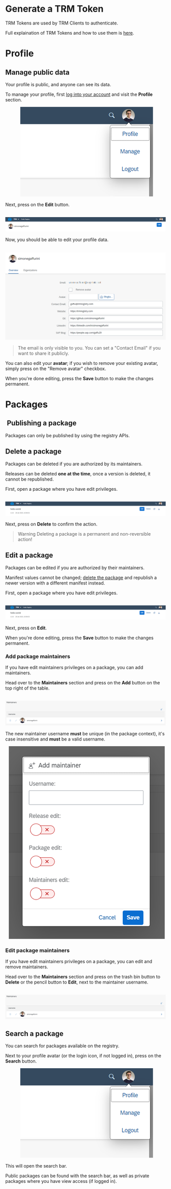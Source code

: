 # Generate a TRM Token

TRM Tokens are used by TRM Clients to authenticate.

Full explaination of TRM Tokens and how to use them is [here](/registry/public/authentication.md#generating-a-trm-token).

# Profile

## Manage public data

Your profile is public, and anyone can see its data.

To manage your profile, first [log into your account](https://trmregistry.com/profile) and visit the **Profile** section.

<p align="center">
  <img src="/_media/profile_dropdown.png" />
</p>

Next, press on the **Edit** button.

<p align="center">
  <img src="/_media/profile_edit_header.png" />
</p>

Now, you should be able to edit your profile data.

<p align="center">
  <img src="/_media/profile_edit.png" />
</p>

> The email is only visible to you. You can set a "Contact Email" if you want to share it publicly.

You can also edit your **avatar**; if you wish to remove your existing avatar, simply press on the "Remove avatar" checkbox.

When you're done editing, press the **Save** button to make the changes permanent.

# Packages

##  Publishing a package

Packages can only be published by using the registry APIs.

## Delete a package

Packages can be deleted if you are authorized by its maintainers.

Releases can be deleted **one at the time**, once a version is deleted, it cannot be republished.

First, open a package where you have edit privileges.

<p align="center">
  <img src="/_media/package_edit_header.png" />
</p>

Next, press on **Delete** to confirm the action.

> Warning
Deleting a package is a permanent and non-reversible action!

## Edit a package

Packages can be edited if you are authorized by their maintainers.

Manifest values cannot be changed; [delete the package](#delete-a-package) and republish a newer version with a different manifest instead.

First, open a package where you have edit privileges.

<p align="center">
  <img src="/_media/package_edit_header.png" />
</p>

Next, press on **Edit**.

When you're done editing, press the **Save** button to make the changes permanent.

### Add package maintainers

If you have edit maintainers privileges on a package, you can add maintainers.

Head over to the **Maintainers** section and press on the **Add** button on the top right of the table.

<p align="center">
  <img src="/_media/package_maintainers_section.png" />
</p>

The new maintainer username **must** be unique (in the package context), it's case insensitive and **must** be a valid username.

<p align="center">
  <img src="/_media/package_maintainers_add.png" />
</p>

### Edit package maintainers

If you have edit maintainers privileges on a package, you can edit and remove maintainers.

Head over to the **Maintainers** section and press on the trash bin button to **Delete** or the pencil button to **Edit**, next to the maintainer username.

<p align="center">
  <img src="/_media/package_maintainers_section.png" />
</p>

## Search a package

You can search for packages available on the registry.

Next to your profile avatar (or the login icon, if not logged in), press on the **Search** button.

<p align="center">
  <img src="/_media/profile_dropdown.png" />
</p>

This will open the search bar.

Public packages can be found with the search bar, as well as private packages where you have view access (if logged in).